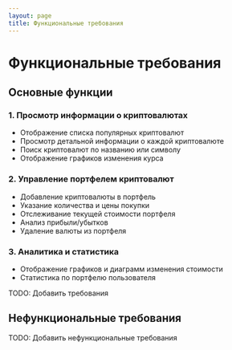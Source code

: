 ```yaml
---
layout: page
title: Функциональные требования
---
```


# Функциональные требования

## Основные функции

### 1. Просмотр информации о криптовалютах
- Отображение списка популярных криптовалют
- Просмотр детальной информации о каждой криптовалюте
- Поиск криптовалют по названию или символу
- Отображение графиков изменения курса

### 2. Управление портфелем криптовалют
- Добавление криптовалюты в портфель
- Указание количества и цены покупки
- Отслеживание текущей стоимости портфеля
- Анализ прибыли/убытков
- Удаление валюты из портфеля

### 3. Аналитика и статистика
- Отображение графиков и диаграмм изменения стоимости
- Статистика по портфелю пользователя

TODO: Добавить требования

## Нефункциональные требования

TODO: Добавить нефункциональные требования